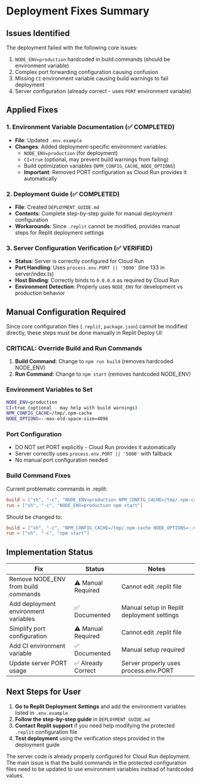 # Deployment Fixes Summary

## Issues Identified
The deployment failed with the following core issues:
1. `NODE_ENV=production` hardcoded in build commands (should be environment variable)
2. Complex port forwarding configuration causing confusion
3. Missing `CI` environment variable causing build warnings to fail deployment
4. Server configuration (already correct - uses `PORT` environment variable)

## Applied Fixes

### 1. Environment Variable Documentation (✅ COMPLETED)
- **File**: Updated `.env.example` 
- **Changes**: Added deployment-specific environment variables:
  - `NODE_ENV=production` (for deployment)
  - `CI=true` (optional, may prevent build warnings from failing)
  - Build optimization variables (`NPM_CONFIG_CACHE`, `NODE_OPTIONS`)
  - **Important**: Removed PORT configuration as Cloud Run provides it automatically

### 2. Deployment Guide (✅ COMPLETED)
- **File**: Created `DEPLOYMENT_GUIDE.md`
- **Contents**: Complete step-by-step guide for manual deployment configuration
- **Workarounds**: Since `.replit` cannot be modified, provides manual steps for Replit deployment settings

### 3. Server Configuration Verification (✅ VERIFIED)
- **Status**: Server is correctly configured for Cloud Run
- **Port Handling**: Uses `process.env.PORT || '5000'` (line 133 in server/index.ts)
- **Host Binding**: Correctly binds to `0.0.0.0` as required by Cloud Run
- **Environment Detection**: Properly uses `NODE_ENV` for development vs production behavior

## Manual Configuration Required

Since core configuration files (`.replit`, `package.json`) cannot be modified directly, these steps must be done manually in Replit Deploy UI:

### CRITICAL: Override Build and Run Commands
1. **Build Command**: Change to `npm run build` (removes hardcoded NODE_ENV)
2. **Run Command**: Change to `npm start` (removes hardcoded NODE_ENV)

### Environment Variables to Set
```bash
NODE_ENV=production
CI=true (optional - may help with build warnings)
NPM_CONFIG_CACHE=/tmp/.npm-cache
NODE_OPTIONS=--max-old-space-size=4096
```

### Port Configuration
- DO NOT set PORT explicitly - Cloud Run provides it automatically
- Server correctly uses `process.env.PORT || '5000'` with fallback
- No manual port configuration needed

### Build Command Fixes
Current problematic commands in .replit:
```toml
build = ["sh", "-c", "NODE_ENV=production NPM_CONFIG_CACHE=/tmp/.npm-cache NODE_OPTIONS=--max-old-space-size=4096 npm run build"]
run = ["sh", "-c", "NODE_ENV=production npm start"]
```

Should be changed to:
```toml
build = ["sh", "-c", "NPM_CONFIG_CACHE=/tmp/.npm-cache NODE_OPTIONS=--max-old-space-size=4096 npm run build"]
run = ["sh", "-c", "npm start"]
```

## Implementation Status

| Fix | Status | Notes |
|-----|--------|-------|
| Remove NODE_ENV from build commands | ⚠️ Manual Required | Cannot edit .replit file |
| Add deployment environment variables | ✅ Documented | Manual setup in Replit deployment settings |
| Simplify port configuration | ⚠️ Manual Required | Cannot edit .replit file |
| Add CI environment variable | ✅ Documented | Manual setup required |
| Update server PORT usage | ✅ Already Correct | Server properly uses process.env.PORT |

## Next Steps for User

1. **Go to Replit Deployment Settings** and add the environment variables listed in `.env.example`
2. **Follow the step-by-step guide** in `DEPLOYMENT_GUIDE.md`
3. **Contact Replit support** if you need help modifying the protected `.replit` configuration file
4. **Test deployment** using the verification steps provided in the deployment guide

The server code is already properly configured for Cloud Run deployment. The main issue is that the build commands in the protected configuration files need to be updated to use environment variables instead of hardcoded values.